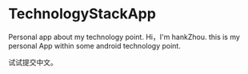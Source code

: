 # TechnologyStackApp
Personal app about my technology point.
Hi，I'm hankZhou.
this is my personal App within some android technology point.

试试提交中文。